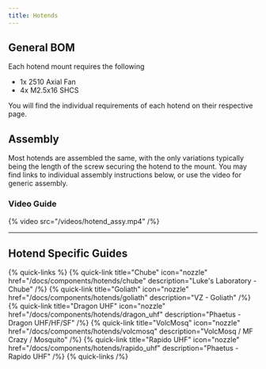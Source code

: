```yaml
---
title: Hotends
---
```


## General BOM

Each hotend mount requires the following

- 1x 2510 Axial Fan
- 4x M2.5x16 SHCS

You will find the individual requirements of each hotend on their respective page.

## Assembly
Most hotends are assembled the same, with the only variations typically being
the length of the screw securing the hotend to the mount. You may find links to
individual assembly instructions below, or use the video for generic assembly.

### Video Guide
{% video src="/videos/hotend_assy.mp4" /%}

---

## Hotend Specific Guides

{% quick-links %}
    {% quick-link title="Chube" icon="nozzle" href="/docs/components/hotends/chube" description="Luke's Laboratory - Chube" /%}
    {% quick-link title="Goliath" icon="nozzle" href="/docs/components/hotends/goliath" description="VZ - Goliath" /%}
    {% quick-link title="Dragon UHF" icon="nozzle" href="/docs/components/hotends/dragon_uhf" description="Phaetus - Dragon UHF/HF/SF" /%}
    {% quick-link title="VolcMosq" icon="nozzle" href="/docs/components/hotends/volcmosq" description="VolcMosq / MF Crazy / Mosquito" /%}
    {% quick-link title="Rapido UHF" icon="nozzle" href="/docs/components/hotends/rapido_uhf" description="Phaetus - Rapido UHF" /%}
{% quick-links /%}
